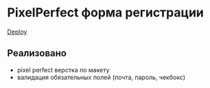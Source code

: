 # PixelPerfect форма регистрации

[Deploy](https://linasafina.github.io/PixelPerfect-form/)

## Реализовано

- pixel perfect верстка по макету
- валидация обязательных полей (почта, пароль, чекбокс)
